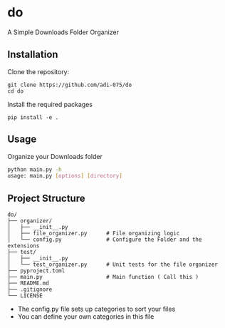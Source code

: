 # do
A Simple Downloads Folder Organizer

## Installation
Clone the repository:
```
git clone https://github.com/adi-075/do
cd do
```

Install the required packages
```
pip install -e . 
```

## Usage
Organize your Downloads folder

```sh
python main.py -h
usage: main.py [options] [directory]

```

## Project Structure
```
do/                          
├── organizer/                
│   ├── __init__.py            
│   ├── file_organizer.py      # File organizing logic
│   └── config.py              # Configure the Folder and the extensions 
├── test/                     
│   ├── __init__.py            
│   └── test_organizer.py      # Unit tests for the file organizer
├── pyproject.toml             
├── main.py                    # Main function ( Call this )
├── README.md                  
├── .gitignore                
└── LICENSE
```

- The config.py file sets up categories to sort your files
- You can define your own categories in this file
